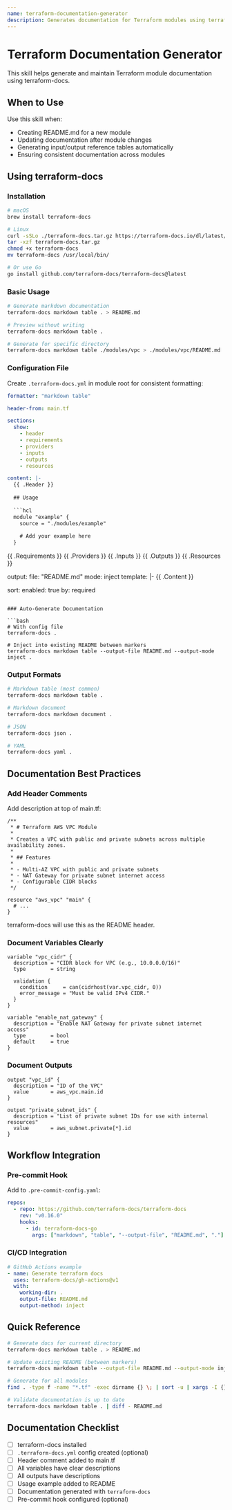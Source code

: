 ```yaml
---
name: terraform-documentation-generator
description: Generates documentation for Terraform modules using terraform-docs tool to auto-generate README files with input/output tables, usage examples, and requirements. This skill should be used when users need to document Terraform modules, create or update README files, or maintain consistent module documentation.
---
```


# Terraform Documentation Generator

This skill helps generate and maintain Terraform module documentation using terraform-docs.

## When to Use

Use this skill when:
- Creating README.md for a new module
- Updating documentation after module changes
- Generating input/output reference tables automatically
- Ensuring consistent documentation across modules

## Using terraform-docs

### Installation

```bash
# macOS
brew install terraform-docs

# Linux
curl -sSLo ./terraform-docs.tar.gz https://terraform-docs.io/dl/latest/terraform-docs-linux-amd64.tar.gz
tar -xzf terraform-docs.tar.gz
chmod +x terraform-docs
mv terraform-docs /usr/local/bin/

# Or use Go
go install github.com/terraform-docs/terraform-docs@latest
```

### Basic Usage

```bash
# Generate markdown documentation
terraform-docs markdown table . > README.md

# Preview without writing
terraform-docs markdown table .

# Generate for specific directory
terraform-docs markdown table ./modules/vpc > ./modules/vpc/README.md
```

### Configuration File

Create `.terraform-docs.yml` in module root for consistent formatting:

```yaml
formatter: "markdown table"

header-from: main.tf

sections:
  show:
    - header
    - requirements
    - providers
    - inputs
    - outputs
    - resources

content: |-
  {{ .Header }}
  
  ## Usage
  
  ```hcl
  module "example" {
    source = "./modules/example"
    
    # Add your example here
  }
  ```
  
  {{ .Requirements }}
  {{ .Providers }}
  {{ .Inputs }}
  {{ .Outputs }}
  {{ .Resources }}

output:
  file: "README.md"
  mode: inject
  template: |-
    <!-- BEGIN_TF_DOCS -->
    {{ .Content }}
    <!-- END_TF_DOCS -->

sort:
  enabled: true
  by: required
```

### Auto-Generate Documentation

```bash
# With config file
terraform-docs .

# Inject into existing README between markers
terraform-docs markdown table --output-file README.md --output-mode inject .
```

### Output Formats

```bash
# Markdown table (most common)
terraform-docs markdown table .

# Markdown document
terraform-docs markdown document .

# JSON
terraform-docs json .

# YAML
terraform-docs yaml .
```

## Documentation Best Practices

### Add Header Comments

Add description at top of main.tf:

```hcl
/**
 * # Terraform AWS VPC Module
 *
 * Creates a VPC with public and private subnets across multiple availability zones.
 *
 * ## Features
 *
 * - Multi-AZ VPC with public and private subnets
 * - NAT Gateway for private subnet internet access
 * - Configurable CIDR blocks
 */

resource "aws_vpc" "main" {
  # ...
}
```

terraform-docs will use this as the README header.

### Document Variables Clearly

```hcl
variable "vpc_cidr" {
  description = "CIDR block for VPC (e.g., 10.0.0.0/16)"
  type        = string
  
  validation {
    condition     = can(cidrhost(var.vpc_cidr, 0))
    error_message = "Must be valid IPv4 CIDR."
  }
}

variable "enable_nat_gateway" {
  description = "Enable NAT Gateway for private subnet internet access"
  type        = bool
  default     = true
}
```

### Document Outputs

```hcl
output "vpc_id" {
  description = "ID of the VPC"
  value       = aws_vpc.main.id
}

output "private_subnet_ids" {
  description = "List of private subnet IDs for use with internal resources"
  value       = aws_subnet.private[*].id
}
```

## Workflow Integration

### Pre-commit Hook

Add to `.pre-commit-config.yaml`:

```yaml
repos:
  - repo: https://github.com/terraform-docs/terraform-docs
    rev: "v0.16.0"
    hooks:
      - id: terraform-docs-go
        args: ["markdown", "table", "--output-file", "README.md", "."]
```

### CI/CD Integration

```yaml
# GitHub Actions example
- name: Generate terraform docs
  uses: terraform-docs/gh-actions@v1
  with:
    working-dir: .
    output-file: README.md
    output-method: inject
```

## Quick Reference

```bash
# Generate docs for current directory
terraform-docs markdown table . > README.md

# Update existing README (between markers)
terraform-docs markdown table --output-file README.md --output-mode inject .

# Generate for all modules
find . -type f -name "*.tf" -exec dirname {} \; | sort -u | xargs -I {} terraform-docs markdown table {} --output-file {}/README.md

# Validate documentation is up to date
terraform-docs markdown table . | diff - README.md
```

## Documentation Checklist

- [ ] terraform-docs installed
- [ ] `.terraform-docs.yml` config created (optional)
- [ ] Header comment added to main.tf
- [ ] All variables have clear descriptions
- [ ] All outputs have descriptions
- [ ] Usage example added to README
- [ ] Documentation generated with `terraform-docs`
- [ ] Pre-commit hook configured (optional)
